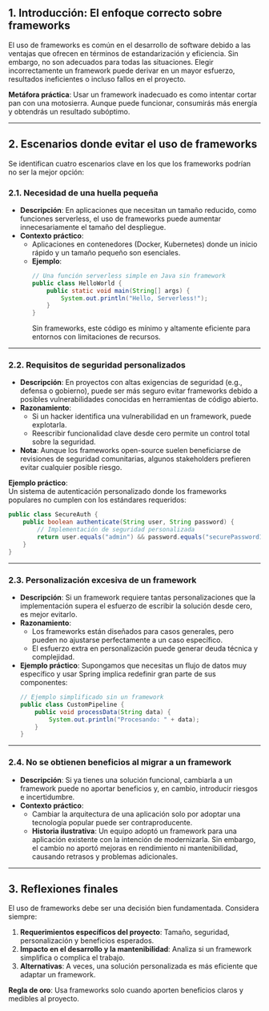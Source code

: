 ## **1. Introducción: El enfoque correcto sobre frameworks**

El uso de frameworks es común en el desarrollo de software debido a las ventajas que ofrecen en términos de estandarización y eficiencia. Sin embargo, no son adecuados para todas las situaciones. Elegir incorrectamente un framework puede derivar en un mayor esfuerzo, resultados ineficientes o incluso fallos en el proyecto.

**Metáfora práctica**: Usar un framework inadecuado es como intentar cortar pan con una motosierra. Aunque puede funcionar, consumirás más energía y obtendrás un resultado subóptimo.

---

## **2. Escenarios donde evitar el uso de frameworks**

Se identifican cuatro escenarios clave en los que los frameworks podrían no ser la mejor opción:

### **2.1. Necesidad de una huella pequeña**
- **Descripción**: En aplicaciones que necesitan un tamaño reducido, como funciones serverless, el uso de frameworks puede aumentar innecesariamente el tamaño del despliegue.
- **Contexto práctico**:
    - Aplicaciones en contenedores (Docker, Kubernetes) donde un inicio rápido y un tamaño pequeño son esenciales.
    - **Ejemplo**:
      ```java
      // Una función serverless simple en Java sin framework
      public class HelloWorld {
          public static void main(String[] args) {
              System.out.println("Hello, Serverless!");
          }
      }
      ```
      Sin frameworks, este código es mínimo y altamente eficiente para entornos con limitaciones de recursos.

---

### **2.2. Requisitos de seguridad personalizados**
- **Descripción**: En proyectos con altas exigencias de seguridad (e.g., defensa o gobierno), puede ser más seguro evitar frameworks debido a posibles vulnerabilidades conocidas en herramientas de código abierto.
- **Razonamiento**:
    - Si un hacker identifica una vulnerabilidad en un framework, puede explotarla.
    - Reescribir funcionalidad clave desde cero permite un control total sobre la seguridad.
- **Nota**: Aunque los frameworks open-source suelen beneficiarse de revisiones de seguridad comunitarias, algunos stakeholders prefieren evitar cualquier posible riesgo.

**Ejemplo práctico**:  
Un sistema de autenticación personalizado donde los frameworks populares no cumplen con los estándares requeridos:
```java
public class SecureAuth {
    public boolean authenticate(String user, String password) {
        // Implementación de seguridad personalizada
        return user.equals("admin") && password.equals("securePassword123");
    }
}
```

---

### **2.3. Personalización excesiva de un framework**
- **Descripción**: Si un framework requiere tantas personalizaciones que la implementación supera el esfuerzo de escribir la solución desde cero, es mejor evitarlo.
- **Razonamiento**:
    - Los frameworks están diseñados para casos generales, pero pueden no ajustarse perfectamente a un caso específico.
    - El esfuerzo extra en personalización puede generar deuda técnica y complejidad.
- **Ejemplo práctico**:
  Supongamos que necesitas un flujo de datos muy específico y usar Spring implica redefinir gran parte de sus componentes:
    ```java
    // Ejemplo simplificado sin un framework
    public class CustomPipeline {
        public void processData(String data) {
            System.out.println("Procesando: " + data);
        }
    }
    ```

---

### **2.4. No se obtienen beneficios al migrar a un framework**
- **Descripción**: Si ya tienes una solución funcional, cambiarla a un framework puede no aportar beneficios y, en cambio, introducir riesgos e incertidumbre.
- **Contexto práctico**:
    - Cambiar la arquitectura de una aplicación solo por adoptar una tecnología popular puede ser contraproducente.
    - **Historia ilustrativa**:
      Un equipo adoptó un framework para una aplicación existente con la intención de modernizarla. Sin embargo, el cambio no aportó mejoras en rendimiento ni mantenibilidad, causando retrasos y problemas adicionales.

---

## **3. Reflexiones finales**

El uso de frameworks debe ser una decisión bien fundamentada. Considera siempre:
1. **Requerimientos específicos del proyecto**: Tamaño, seguridad, personalización y beneficios esperados.
2. **Impacto en el desarrollo y la mantenibilidad**: Analiza si un framework simplifica o complica el trabajo.
3. **Alternativas**: A veces, una solución personalizada es más eficiente que adaptar un framework.

**Regla de oro**: Usa frameworks solo cuando aporten beneficios claros y medibles al proyecto.